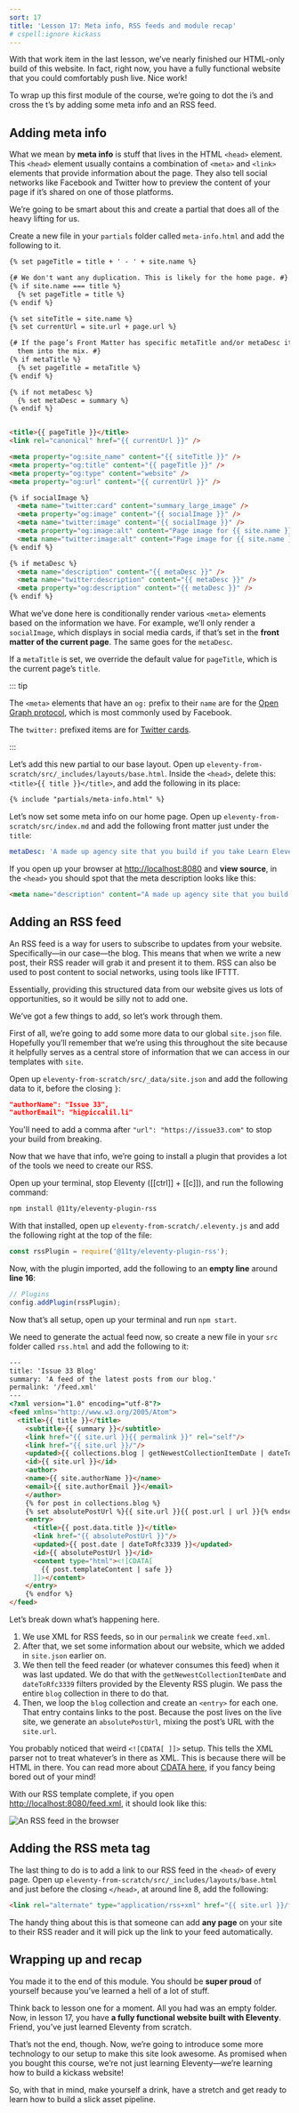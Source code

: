 ```yaml
---
sort: 17
title: 'Lesson 17: Meta info, RSS feeds and module recap'
# cspell:ignore kickass
---
```


With that work item in the last lesson, we’ve nearly finished our HTML-only build of this website. In fact, right now, you have a fully functional website that you could comfortably push live. Nice work!

To wrap up this first module of the course, we’re going to dot the i’s and cross the t’s by adding some meta info and an RSS feed.

## Adding meta info

What we mean by **meta info** is stuff that lives in the HTML `<head>` element. This `<head>` element usually contains a combination of `<meta>` and `<link>` elements that provide information about the page. They also tell social networks like Facebook and Twitter how to preview the content of your page if it’s shared on one of those platforms.

We’re going to be smart about this and create a partial that does all of the heavy lifting for us.

Create a new file in your `partials` folder called `meta-info.html` and add the following to it.

<!-- prettier-ignore -->
```html
{% set pageTitle = title + ' - ' + site.name %}

{# We don't want any duplication. This is likely for the home page. #}
{% if site.name === title %} 
  {% set pageTitle = title %}
{% endif %}

{% set siteTitle = site.name %}
{% set currentUrl = site.url + page.url %}

{# If the page’s Front Matter has specific metaTitle and/or metaDesc items, switch 
  them into the mix. #}
{% if metaTitle %}
  {% set pageTitle = metaTitle %}
{% endif %}

{% if not metaDesc %}
  {% set metaDesc = summary %}
{% endif %}


<title>{{ pageTitle }}</title>
<link rel="canonical" href="{{ currentUrl }}" />

<meta property="og:site_name" content="{{ siteTitle }}" />
<meta property="og:title" content="{{ pageTitle }}" />
<meta property="og:type" content="website" />
<meta property="og:url" content="{{ currentUrl }}" />

{% if socialImage %}
  <meta name="twitter:card" content="summary_large_image" />
  <meta property="og:image" content="{{ socialImage }}" />
  <meta name="twitter:image" content="{{ socialImage }}" />
  <meta property="og:image:alt" content="Page image for {{ site.name }}" />
  <meta name="twitter:image:alt" content="Page image for {{ site.name }}" />
{% endif %}

{% if metaDesc %}
  <meta name="description" content="{{ metaDesc }}" />
  <meta name="twitter:description" content="{{ metaDesc }}" />
  <meta property="og:description" content="{{ metaDesc }}" />
{% endif %}
```

What we’ve done here is conditionally render various `<meta>` elements based on the information we have. For example, we’ll only render a `socialImage`, which displays in social media cards, if that’s set in the **front matter of the current page**. The same goes for the `metaDesc`.

If a `metaTitle` is set, we override the default value for `pageTitle`, which is the current page’s `title`.

::: tip

The `<meta>` elements that have an `og:` prefix to their `name` are for the [Open Graph protocol](https://ogp.me/), which is most commonly used by Facebook.

The `twitter:` prefixed items are for [Twitter cards](https://developer.twitter.com/en/docs/tweets/optimize-with-cards/guides/getting-started).

:::

Let’s add this new partial to our base layout. Open up `eleventy-from-scratch/src/_includes/layouts/base.html`. Inside the `<head>`, delete this: `<title>{{ title }}</title>`, and add the following in its place:

```html
{% include "partials/meta-info.html" %}
```

Let’s now set some meta info on our home page. Open up `eleventy-from-scratch/src/index.md` and add the following front matter just under the `title`:

```yaml
metaDesc: 'A made up agency site that you build if you take Learn Eleventy From Scratch, by Piccalilli'
```

If you open up your browser at <http://localhost:8080> and **view source**, in the `<head>` you should spot that the meta description looks like this:

<!-- prettier-ignore -->
```html
<meta name="description" content="A made up agency site that you build if you take Learn Eleventy From Scratch, by Piccalilli" />
```

## Adding an RSS feed

An RSS feed is a way for users to subscribe to updates from your website. Specifically—in our case—the blog. This means that when we write a new post, their RSS reader will grab it and present it to them. RSS can also be used to post content to social networks, using tools like IFTTT.

Essentially, providing this structured data from our website gives us lots of opportunities, so it would be silly not to add one.

We’ve got a few things to add, so let’s work through them.

First of all, we’re going to add some more data to our global `site.json` file. Hopefully you’ll remember that we’re using this throughout the site because it helpfully serves as a central store of information that we can access in our templates with `site`.

Open up `eleventy-from-scratch/src/_data/site.json` and add the following data to it, before the closing `}`:

```json
"authorName": "Issue 33",
"authorEmail": "hi@piccalil.li"
```

You'll need to add a comma after `"url": "https://issue33.com"` to stop your build from breaking.

Now that we have that info, we’re going to install a plugin that provides a lot of the tools we need to create our RSS.

Open up your terminal, stop Eleventy ([[ctrl]] + [[c]]), and run the following command:

```sh
npm install @11ty/eleventy-plugin-rss
```

With that installed, open up `eleventy-from-scratch/.eleventy.js` and add the following right at the top of the file:

```js
const rssPlugin = require('@11ty/eleventy-plugin-rss');
```

Now, with the plugin imported, add the following to an **empty line** around **line 16**:

```js
// Plugins
config.addPlugin(rssPlugin);
```

Now that’s all setup, open up your terminal and run `npm start`.

We need to generate the actual feed now, so create a new file in your `src` folder called `rss.html` and add the following to it:

<!-- prettier-ignore -->
```html
---
title: 'Issue 33 Blog'
summary: 'A feed of the latest posts from our blog.'
permalink: '/feed.xml'
---
<?xml version="1.0" encoding="utf-8"?>
<feed xmlns="http://www.w3.org/2005/Atom">
  <title>{{ title }}</title>
	<subtitle>{{ summary }}</subtitle>
	<link href="{{ site.url }}{{ permalink }}" rel="self"/>
	<link href="{{ site.url }}/"/>
	<updated>{{ collections.blog | getNewestCollectionItemDate | dateToRfc3339 }}</updated>
	<id>{{ site.url }}</id>
	<author>
    <name>{{ site.authorName }}</name>
    <email>{{ site.authorEmail }}</email>
	</author>
	{% for post in collections.blog %}
    {% set absolutePostUrl %}{{ site.url }}{{ post.url | url }}{% endset %}
    <entry>
      <title>{{ post.data.title }}</title>
      <link href="{{ absolutePostUrl }}"/>
      <updated>{{ post.date | dateToRfc3339 }}</updated>
      <id>{{ absolutePostUrl }}</id>
      <content type="html"><![CDATA[
        {{ post.templateContent | safe }}
      ]]></content>
    </entry>
	{% endfor %}
</feed>
```

Let’s break down what’s happening here.

1. We use XML for RSS feeds, so in our `permalink` we create `feed.xml`.
2. After that, we set some information about our website, which we added in `site.json` earlier on.
3. We then tell the feed reader (or whatever consumes this feed) when it was last updated. We do that with the `getNewestCollectionItemDate` and `dateToRfc3339` filters provided by the Eleventy RSS plugin. We pass the entire `blog` collection in there to do that.
4. Then, we loop the `blog` collection and create an `<entry>` for each one. That entry contains links to the post. Because the post lives on the live site, we generate an `absolutePostUrl`, mixing the post’s URL with the `site.url`.

You probably noticed that weird `<![CDATA[ ]]>` setup. This tells the XML parser not to treat whatever’s in there as XML. This is because there will be HTML in there. You can read more about [CDATA here](https://en.wikipedia.org/wiki/CDATA), if you fancy being bored out of your mind!

With our RSS template complete, if you open <http://localhost:8080/feed.xml>, it should look like this:

![An RSS feed in the browser](/images/ss-rss.jpg)

## Adding the RSS meta tag

The last thing to do is to add a link to our RSS feed in the `<head>` of every page. Open up `eleventy-from-scratch/src/_includes/layouts/base.html` and just before the closing `</head>`, at around line 8, add the following:

```html
<link rel="alternate" type="application/rss+xml" href="{{ site.url }}/feed.xml" />
```

The handy thing about this is that someone can add **any page** on your site to their RSS reader and it will pick up the link to your feed automatically.

## Wrapping up and recap

You made it to the end of this module. You should be **super proud** of yourself because you’ve learned a hell of a lot of stuff.

Think back to lesson one for a moment. All you had was an empty folder. Now, in lesson 17, you have **a fully functional website built with Eleventy**. Friend, you’ve just learned Eleventy from scratch.

That’s not the end, though. Now, we’re going to introduce some more technology to our setup to make this site look awesome. As promised when you bought this course, we’re not just learning Eleventy—we’re learning how to build a kickass website!

So, with that in mind, make yourself a drink, have a stretch and get ready to learn how to build a slick asset pipeline.
